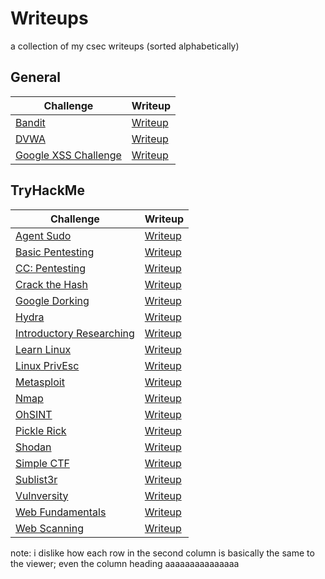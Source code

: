 # Writeups

a collection of my csec writeups (sorted alphabetically)

## General

| Challenge                                            | Writeup                 |
|------------------------------------------------------|-------------------------|
| [Bandit](https://overthewire.org/wargames/bandit)    | [Writeup](bandit.md)    |
| [DVWA](https://dvwa.co.uk/)                          | [Writeup](dvwa.md)      |
| [Google XSS Challenge](https://xssgame.appspot.com/) | [Writeup](googlexss.md) |

## TryHackMe

| Challenge                                                                        | Writeup                         |
|----------------------------------------------------------------------------------|---------------------------------|
| [Agent Sudo](https://tryhackme.com/room/https://tryhackme.com/room/agentsudoctf) | [Writeup](thm/agentsudo.md)     |
| [Basic Pentesting](https://tryhackme.com/room/basicpentesting)                   | [Writeup](thm/basicpentest.md)  |
| [CC: Pentesting](https://tryhackme.com/room/ccpentesting)                        | [Writeup](thm/ccpentesting.md)  |
| [Crack the Hash](https://tryhackme.com/room/crackthehash)                        | [Writeup](thm/crackthehash.md)  |
| [Google Dorking](https://tryhackme.com/room/googledorking)                       | [Writeup](thm/gdork.md)         |
| [Hydra](https://tryhackme.com/room/hydra)                                        | [Writeup](thm/hydra.md)         |
| [Introductory Researching](https://tryhackme.com/room/introtoresearch)           | [Writeup](thm/introresearch.md) |
| [Learn Linux](https://tryhackme.com/room/zthlinux)                               | [Writeup](thm/learnlinux.md)    |
| [Linux PrivEsc](https://tryhackme.com/room/linuxprivesc)                         | [Writeup](thm/linuxprivesc.md)  |
| [Metasploit](https://tryhackme.com/room/rpmetasploit)                            | [Writeup](thm/metasploit.md)    |
| [Nmap](https://tryhackme.com/room/rpnmap)                                        | [Writeup](thm/nmap.md)          |
| [OhSINT](https://tryhackme.com/room/ohsint)                                      | [Writeup](thm/ohsint.md)        |
| [Pickle Rick](https://tryhackme.com/room/picklerick)                             | [Writeup](thm/picklerick.md)    |
| [Shodan](https://tryhackme.com/room/shodan)                                      | [Writeup](thm/shodan.md)        |
| [Simple CTF](https://tryhackme.com/room/easyctf)                                 | [Writeup](thm/simplectf.md)     |
| [Sublist3r](https://tryhackme.com/room/rpsublist3r)                              | [Writeup](thm/sublister.md)     |
| [Vulnversity](https://tryhackme.com/room/vulnversity)                            | [Writeup](thm/vulnversity.md)   |
| [Web Fundamentals](https://tryhackme.com/room/webfundamentals)                   | [Writeup](thm/webfund.md)       |
| [Web Scanning](https://tryhackme.com/room/rpwebscanning)                         | [Writeup](thm/webscanning.md)   |

note: i dislike how each row in the second column is basically the same to the viewer; even the column heading aaaaaaaaaaaaaaa
